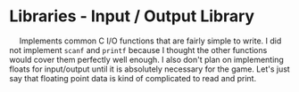 # Libraries - Input / Output Library
&emsp; Implements common C I/O functions that are fairly simple to write. I did not implement <code>scanf</code> and <code>printf</code> because I thought the other functions would cover them perfectly well enough. I also don't plan on implementing floats for input/output until it is absolutely necessary for the game. Let's just say that floating point data is kind of complicated to read and print.